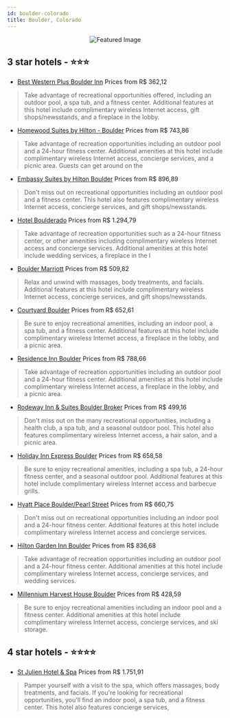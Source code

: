 ```yaml
---
id: boulder-colorado
title: Boulder, Colorado
---
```


<center><img src="https://i.travelapi.com/hotels/1000000/10000/4500/4446/af4d29ec_z.jpg" alt="Featured Image" /></center>


##  3 star hotels - ⭐️⭐️⭐️

-    [Best Western Plus Boulder Inn](https://us.hurb.com/hotels/boulder/best-western-plus-boulder-inn-JNP-JP885343?cmp=18055) Prices from R$ 362,12
   > Take advantage of recreational opportunities offered, including an outdoor pool, a spa tub, and a fitness center. Additional features at this hotel include complimentary wireless Internet access, gift shops/newsstands, and a fireplace in the lobby.
-    [Homewood Suites by Hilton - Boulder](https://us.hurb.com/hotels/boulder/homewood-suites-by-hilton-boulder-JNP-JP089741?cmp=18055) Prices from R$ 743,86
   > Take advantage of recreation opportunities including an outdoor pool and a 24-hour fitness center. Additional amenities at this hotel include complimentary wireless Internet access, concierge services, and a picnic area. Guests can get around on the 
-    [Embassy Suites by Hilton Boulder](https://us.hurb.com/hotels/boulder/embassy-suites-by-hilton-boulder-JNP-JP02738Z?cmp=18055) Prices from R$ 896,89
   > Don't miss out on recreational opportunities including an outdoor pool and a fitness center. This hotel also features complimentary wireless Internet access, concierge services, and gift shops/newsstands.
-    [Hotel Boulderado](https://us.hurb.com/hotels/boulder/hotel-boulderado-JNP-JP180625?cmp=18055) Prices from R$ 1.294,79
   > Take advantage of recreation opportunities such as a 24-hour fitness center, or other amenities including complimentary wireless Internet access and concierge services. Additional amenities at this hotel include wedding services, a fireplace in the l
-    [Boulder Marriott](https://us.hurb.com/hotels/boulder/boulder-marriott-JNP-JP089738?cmp=18055) Prices from R$ 509,82
   > Relax and unwind with massages, body treatments, and facials. Additional features at this hotel include complimentary wireless Internet access, concierge services, and gift shops/newsstands.
-    [Courtyard Boulder](https://us.hurb.com/hotels/boulder/courtyard-boulder-JNP-JP410175?cmp=18055) Prices from R$ 652,61
   > Be sure to enjoy recreational amenities, including an indoor pool, a spa tub, and a fitness center. Additional features at this hotel include complimentary wireless Internet access, a fireplace in the lobby, and a picnic area.
-    [Residence Inn Boulder](https://us.hurb.com/hotels/boulder/residence-inn-boulder-JNP-JP179323?cmp=18055) Prices from R$ 788,66
   > Take advantage of recreation opportunities including an outdoor pool and a 24-hour fitness center. Additional amenities at this hotel include complimentary wireless Internet access, a fireplace in the lobby, and a picnic area.
-    [Rodeway Inn & Suites Boulder Broker](https://us.hurb.com/hotels/boulder/rodeway-inn-suites-boulder-broker-JNP-JP047326?cmp=18055) Prices from R$ 499,16
   > Don't miss out on the many recreational opportunities, including a health club, a spa tub, and a seasonal outdoor pool. This hotel also features complimentary wireless Internet access, a hair salon, and a picnic area.
-    [Holiday Inn Express Boulder](https://us.hurb.com/hotels/boulder/holiday-inn-express-boulder-JNP-JP905798?cmp=18055) Prices from R$ 658,58
   > Be sure to enjoy recreational amenities, including a spa tub, a 24-hour fitness center, and a seasonal outdoor pool. Additional features at this hotel include complimentary wireless Internet access and barbecue grills.
-    [Hyatt Place Boulder/Pearl Street](https://us.hurb.com/hotels/boulder/hyatt-place-boulder-pearl-street-JNP-JP835943?cmp=18055) Prices from R$ 660,75
   > Don't miss out on recreational opportunities including an indoor pool and a 24-hour fitness center. Additional features at this hotel include complimentary wireless Internet access and concierge services.
-    [Hilton Garden Inn Boulder](https://us.hurb.com/hotels/boulder/hilton-garden-inn-boulder-JNP-JP02738Y?cmp=18055) Prices from R$ 836,68
   > Take advantage of recreation opportunities including an outdoor pool and a 24-hour fitness center. Additional amenities at this hotel include complimentary wireless Internet access, concierge services, and wedding services.
-    [Millennium Harvest House Boulder](https://us.hurb.com/hotels/boulder/millennium-harvest-house-boulder-JNP-JP179801?cmp=18055) Prices from R$ 428,59
   > Be sure to enjoy recreational amenities including an indoor pool and a fitness center. Additional amenities at this hotel include complimentary wireless Internet access, concierge services, and ski storage.

##  4 star hotels - ⭐️⭐️⭐️⭐️

-    [St Julien Hotel & Spa](https://us.hurb.com/hotels/boulder/st-julien-hotel-spa-JNP-JP662985?cmp=18055) Prices from R$ 1.751,91
   > Pamper yourself with a visit to the spa, which offers massages, body treatments, and facials. If you're looking for recreational opportunities, you'll find an indoor pool, a spa tub, and a fitness center. This hotel also features concierge services, 
